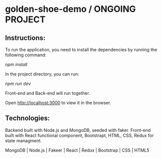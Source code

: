 # golden-shoe-demo / ONGOING PROJECT

## Instructions:<br/>
To run the application, you need to install the dependencies by running the following command:

<i>npm install</i> <br/>

In the project directory, you can run:

<i>npm run dev</i> <br/>

Front-end and Back-end will run together.

Open [http://localhost:3000](http://localhost:3000) to view it in the browser.

## Technologies:
Backend built with Node.js and MongoDB, seeded with faker.
Front-end built with React functional component, Bootstrapt, HTML, CSS, Redux for state managment.

MongoDB | Node.js | Fakeer | React | Redux | Bootstrap | CSS | HTML5
